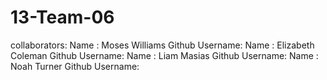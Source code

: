 # 13-Team-06
collaborators: 
Name : Moses Williams      Github Username:
Name : Elizabeth Coleman   Github Username:
Name : Liam Masias         Github Username:
Name : Noah Turner         Github Username:


